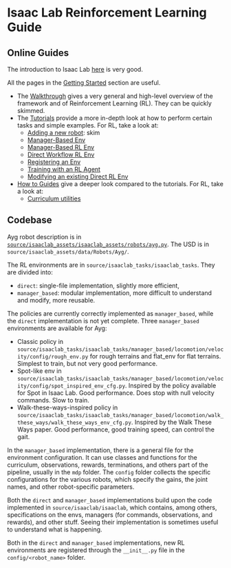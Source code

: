 # Isaac Lab Reinforcement Learning Guide

## Online Guides

The introduction to Isaac Lab [here](https://isaac-sim.github.io/IsaacLab/main/index.html) is very good.

All the pages in the [Getting Started](https://isaac-sim.github.io/IsaacLab/main/source/setup/quickstart.html#) section are useful.
- The [Walkthrough](https://isaac-sim.github.io/IsaacLab/main/source/setup/walkthrough/index.html) gives a very general and high-level overview of the framework and of Reinforcement Learning (RL). They can be quickly skimmed.
- The [Tutorials](https://isaac-sim.github.io/IsaacLab/main/source/tutorials/index.html) provide a more in-depth look at how to perform certain tasks and simple examples.
  For RL, take a look at: 
  - [Adding a new robot](https://isaac-sim.github.io/IsaacLab/main/source/tutorials/01_assets/add_new_robot.html): skim
  - [Manager-Based Env](https://isaac-sim.github.io/IsaacLab/main/source/tutorials/03_envs/create_manager_base_env.html)
  - [Manager-Based RL Env](https://isaac-sim.github.io/IsaacLab/main/source/tutorials/03_envs/create_manager_rl_env.html)
  - [Direct Workflow RL Env](https://isaac-sim.github.io/IsaacLab/main/source/tutorials/03_envs/create_direct_rl_env.html)
  - [Registering an Env](https://isaac-sim.github.io/IsaacLab/main/source/tutorials/03_envs/register_rl_env_gym.html)
  - [Training with an RL Agent](https://isaac-sim.github.io/IsaacLab/main/source/tutorials/03_envs/run_rl_training.html)
  - [Modifying an existing Direct RL Env](https://isaac-sim.github.io/IsaacLab/main/source/tutorials/03_envs/modify_direct_rl_env.html)
- [How to Guides](https://isaac-sim.github.io/IsaacLab/main/source/how-to/index.html) give a deeper look compared to the tutorials. For RL, take a look at:
  - [Curriculum utilities](https://isaac-sim.github.io/IsaacLab/main/source/how-to/curriculums.html)

## Codebase

Ayg robot description is in [`source/isaaclab_assets/isaaclab_assets/robots/ayg.py`](source/isaaclab_assets/isaaclab_assets/robots/ayg.py).
The USD is in `source/isaaclab_assets/data/Robots/Ayg/`.

The RL environments are in `source/isaaclab_tasks/isaaclab_tasks`.
They are divided into:
- `direct`: single-file implementation, slightly more efficient,
- `manager_based`: modular implementation, more difficult to understand and modify, more reusable.

The policies are currently correctly implemented as `manager_based`, while the `direct` implementation is not yet complete.
Three `manager_based` environments are available for Ayg:
- Classic policy in `source/isaaclab_tasks/isaaclab_tasks/manager_based/locomotion/velocity/config/rough_env.py` for rough terrains and flat_env for flat terrains. Simplest to train, but not very good performance.
- Spot-like env in `source/isaaclab_tasks/isaaclab_tasks/manager_based/locomotion/velocity/config/spot_inspired_env_cfg.py`. Inspired by the policy available for Spot in Isaac Lab. Good performance. Does stop with null velocity commands. Slow to train.
- Walk-these-ways-inspired policy in `source/isaaclab_tasks/isaaclab_tasks/manager_based/locomotion/walk_these_ways/walk_these_ways_env_cfg.py`. Inspired by the Walk These Ways paper. Good performance, good training speed, can control the gait.

In the `manager_based` implementation, there is a general file for the environment configuration. It can use classes and functions for the curriculum, observations, rewards, terminations, and others part of the pipeline, usually in the `mdp` folder.
The `config` folder collects the specific configurations for the various robots, which specify the gains, the joint names, and other robot-specific parameters.

Both the `direct` and `manager_based` implementations build upon the code implemented in `source/isaaclab/isaaclab`, which contains, among others, specifications on the envs, managers (for commands, observations, and rewards), and other stuff.
Seeing their implementation is sometimes useful to understand what is happening.

Both in the `direct` and `manager_based` implementations, new RL environments are registered through the `__init__.py` file in the `config/<robot_name>` folder.